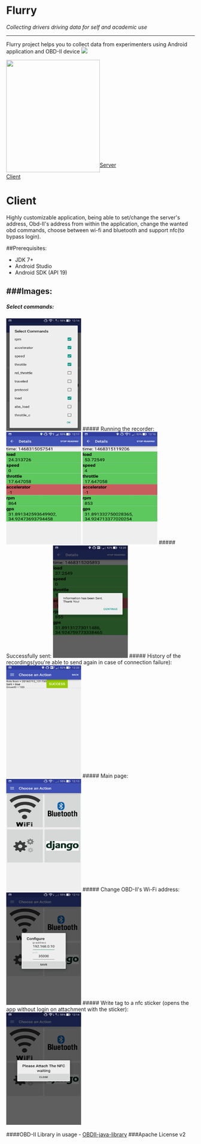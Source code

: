 
# Flurry
_Collecting drivers driving data for self and academic use_

---

Flurry project helps you to collect data from experimenters using Android application and OBD-II device <img src="http://cf3.souqcdn.com/item/2013/11/25/63/61/64/4/item_XL_6361644_3688334.jpg" width="100">


<a href="https://www.youtube.com/embed/RgRQO8xXYeQ"><img src="https://raw.githubusercontent.com/AsafSH6/flurry-server/master/flurry-gif.gif" align="left" height="300" width="250"></a>
<br></br><br></br><br></br><br></br><br></br><br></br><br></br><br></br>
[Server](https://github.com/AsafSH6/flurry-server#server)

[Client](https://github.com/mzusman/flurry-client-android#client)

# Client

Highly customizable application, being able to set/change the server's address, Obd-II's address from within the 
application, change the wanted obd commands, choose between wi-fi and bluetooth and support nfc(to bypass login).

##Prerequisites:
- JDK 7+
- Android Studio
- Android SDK (API 19)

###Images:
---
##### Select commands:
<img src="./pics/commands.jpg" alt="commands" width="200" height="300"/>
##### Running the recorder:
<img src="./pics/run.jpg" alt="run" width="200" height="300"/>
<img src="./pics/run2.jpg" alt="run2" width="200" height="300"/>
##### Successfully sent:
<img src="./pics/sent.jpg" alt="sent" width="200" height="300"/>
##### History of the recordings(you're able to send again in case of connection failure):
<img src="./pics/hist.jpg" alt="hist" width="200" height="300"/>
##### Main page:
<img src="./pics/main.jpg" alt="main" width="200" height="300"/>
##### Change OBD-II's Wi-Fi address:
<img src="./pics/obd.jpg" alt="obd" width="200" height="300"/>
##### Write tag to a nfc sticker (opens the app without login on attachment with the sticker):
<img src="./pics/nfc.jpg" alt="nfc" width="200" height="300"/>

####OBD-II Library in usage -  [OBDII-java-library](https://github.com/pires/obd-java-api)
###Apache License v2

